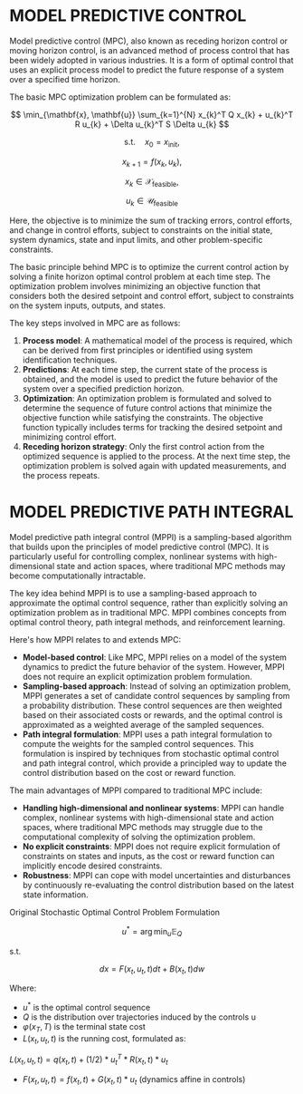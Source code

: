 # MODEL PREDICTIVE CONTROL

Model predictive control (MPC), also known as receding horizon control or moving horizon control, is an advanced method of process control that has been widely adopted in various industries. It is a form of optimal control that uses an explicit process model to predict the future response of a system over a specified time horizon.

The basic MPC optimization problem can be formulated as:

$$
\min_{\mathbf{x}, \mathbf{u}} \sum_{k=1}^{N} x_{k}^T Q x_{k} + u_{k}^T R u_{k} + \Delta u_{k}^T S \Delta u_{k}
$$

$$
\text{s.t.} \quad x_0 = x_\text{init},
$$

$$
x_{k+1} = f(x_k, u_k),
$$

$$
x_k \in \mathcal{X}_\text{feasible},
$$

$$
u_k \in \mathcal{U}_\text{feasible}
$$


Here, the objective is to minimize the sum of tracking errors, control efforts, and change in control efforts, subject to constraints on the initial state, system dynamics, state and input limits, and other problem-specific constraints.


The basic principle behind MPC is to optimize the current control action by solving a finite horizon optimal control problem at each time step. The optimization problem involves minimizing an objective function that considers both the desired setpoint and control effort, subject to constraints on the system inputs, outputs, and states.

The key steps involved in MPC are as follows:

1. **Process model**: A mathematical model of the process is required, which can be derived from first principles or identified using system identification techniques.
2. **Predictions**: At each time step, the current state of the process is obtained, and the model is used to predict the future behavior of the system over a specified prediction horizon.
3. **Optimization**: An optimization problem is formulated and solved to determine the sequence of future control actions that minimize the objective function while satisfying the constraints. The objective function typically includes terms for tracking the desired setpoint and minimizing control effort.
4. **Receding horizon strategy**: Only the first control action from the optimized sequence is applied to the process. At the next time step, the optimization problem is solved again with updated measurements, and the process repeats.

# MODEL PREDICTIVE PATH INTEGRAL

Model predictive path integral control (MPPI) is a sampling-based algorithm that builds upon the principles of model predictive control (MPC). It is particularly useful for controlling complex, nonlinear systems with high-dimensional state and action spaces, where traditional MPC methods may become computationally intractable.

The key idea behind MPPI is to use a sampling-based approach to approximate the optimal control sequence, rather than explicitly solving an optimization problem as in traditional MPC. MPPI combines concepts from optimal control theory, path integral methods, and reinforcement learning.

Here's how MPPI relates to and extends MPC:

- **Model-based control**: Like MPC, MPPI relies on a model of the system dynamics to predict the future behavior of the system. However, MPPI does not require an explicit optimization problem formulation.
- **Sampling-based approach**: Instead of solving an optimization problem, MPPI generates a set of candidate control sequences by sampling from a probability distribution. These control sequences are then weighted based on their associated costs or rewards, and the optimal control is approximated as a weighted average of the sampled sequences.
- **Path integral formulation**: MPPI uses a path integral formulation to compute the weights for the sampled control sequences. This formulation is inspired by techniques from stochastic optimal control and path integral control, which provide a principled way to update the control distribution based on the cost or reward function.

The main advantages of MPPI compared to traditional MPC include:

- **Handling high-dimensional and nonlinear systems**: MPPI can handle complex, nonlinear systems with high-dimensional state and action spaces, where traditional MPC methods may struggle due to the computational complexity of solving the optimization problem.
- **No explicit constraints**: MPPI does not require explicit formulation of constraints on states and inputs, as the cost or reward function can implicitly encode desired constraints.
- **Robustness**: MPPI can cope with model uncertainties and disturbances by continuously re-evaluating the control distribution based on the latest state information.


 Original Stochastic Optimal Control Problem Formulation
 
$$
u^* = \arg\min_{u} \mathbb{E}_Q 
$$

s.t.

$$
dx = F(x_t, u_t, t) dt + B(x_t, t) dw
$$


Where:
- $u^*$ is the optimal control sequence 
- $Q$ is the distribution over trajectories induced by the controls u
- $φ(x_T, T)$ is the terminal state cost
- $L(x_t, u_t, t)$ is the running cost, formulated as:

$L(x_t, u_t, t) = q(x_t, t) + (1/2) * u_t^T * R(x_t, t) * u_t$

- $F(x_t, u_t, t) = f(x_t, t) + G(x_t, t) * u_t$  (dynamics affine in controls)
